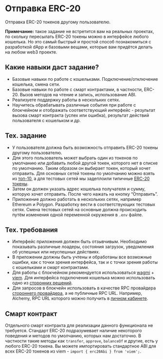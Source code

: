 # Отправка ERC-20

Отправка ERC-20 токенов другому пользователю. 

**Примечание:** такое задание не встретится вам на реальных проектах, по скольку пересылать ERC-20 токены можно в интерфейсе любого кошелька. Но это самый быстрый и простой способ познакомиться с разработкой dApp и базовыми вещами, которые вам придётся делать на любом web3 проекте.

## Какие навыки даст задание?

- Базовые навыки по работе с кошельками. Подключение/отключение кошелька, смена сети.
- Базовые навыки по работе с смарт контрактами, в частности, ERC-20. Вызов методов на чтение и запись, использование ABI.
- Реализуете поддержку работы в нескольких сетях.
- Научитесь обрабатывать различные события при работе с блокчейном и отображать соответствующий интерфейс - результат вызова смарт контракта (успех или ошибка), результат действий пользователя с кошельком и др. 

## Тех. задание

- У пользователя должна быть возможность отправить ERC-20 токены другому пользователю. 
- Для этого пользователь может выбрать один из токенов по умолчанию или добавить любой другой токен, которого нет в списке по умолчанию. Таким образом он выбирает токен, который хочет отправить. Для основных сетей токены по умолчанию можно взять из [топ-10]((https://etherscan.io/tokens)), а для тестовых сетей мы задеплоили типичные [ERC-20 токены](./test-erc-20-tokens.md).
- Затем он должен указать адрес кошелька получателя и сумму, которую хочет отправить. После чего нажать на кнопку “Отправить”.
- Приложение должно работать в нескольких сетях, например Ethereum и Polygon. Разработку вести в соответствующих тестовых сетях. Смена тестовых сетей на основные должна происходить путём изменения одной переменной окружения в `.env` файле.

## Тех. требования

- Интерфейс приложения должен быть отзывчивым. Необходимо показывать различные лоадеры, состояния загрузок, уведомления об успешных или неуспешных действиях.
- В приложении должны быть учтены и обработаны все возможные ошибки, как с точки зрения интерфейса, так и с точки зрения работы с кошельками и смарт контрактами.
- Для работы с блокчейном рекомендуется использоваться [wagmi](https://wagmi.sh/) + [viem](https://viem.sh/). Для интерфейса подключения кошелька можно использовать одно из [сторонних решений](https://wagmi.sh/react/guides/connect-wallet#third-party-libraries). 
- Для запросов в блокчейн использовать в качестве RPC провайдера [стороннего провайдера](https://wagmi.sh/core/api/transports/http), а не публичные RPC URL. Например, Alchemy, RPC URL которого можно получить в [личном кабинете](https://dashboard.alchemy.com/).

## Смарт контракт

Отдельного смарт контракта для реализации данного функционала не требуется. Стандарт ERC-20 подразумевает наличие некоторого поведения и методов по умолчанию, которых нам достаточно. В частности такие методы как `transfer`, `approve`, `balanceOf` и другие, есть у любого ERC-20 токена. Вы можете импортировать стандартное ABI для всех ERC-20 токенов из viem - `import { erc20Abi } from 'viem';`.